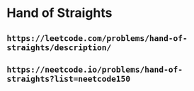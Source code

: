 # Hand of Straights

## `https://leetcode.com/problems/hand-of-straights/description/`

## `https://neetcode.io/problems/hand-of-straights?list=neetcode150`
